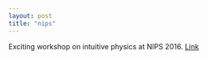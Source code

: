 ```yaml
---
layout: post
title: "nips"
---
```

Exciting workshop on intuitive physics at NIPS 2016. <a href="http://phys.csail.mit.edu/" target="_blank">Link</a>